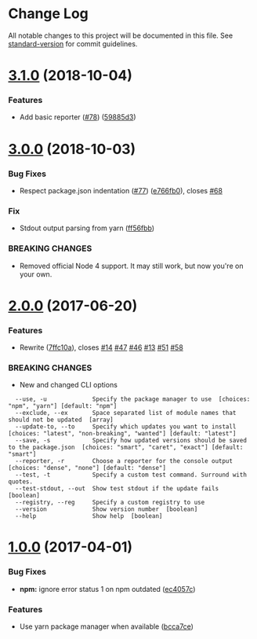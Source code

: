 # Change Log

All notable changes to this project will be documented in this file. See [standard-version](https://github.com/conventional-changelog/standard-version) for commit guidelines.

<a name="3.1.0"></a>
# [3.1.0](https://github.com/peerigon/updtr/compare/v3.0.0...v3.1.0) (2018-10-04)


### Features

* Add basic reporter ([#78](https://github.com/peerigon/updtr/issues/78)) ([59885d3](https://github.com/peerigon/updtr/commit/59885d3))



<a name="3.0.0"></a>
# [3.0.0](https://github.com/peerigon/updtr/compare/v2.0.0...v3.0.0) (2018-10-03)


### Bug Fixes

* Respect package.json indentation ([#77](https://github.com/peerigon/updtr/issues/77)) ([e766fb0](https://github.com/peerigon/updtr/commit/e766fb0)), closes [#68](https://github.com/peerigon/updtr/issues/68)


### Fix

* Stdout output parsing from yarn ([ff56fbb](https://github.com/peerigon/updtr/commit/ff56fbb))


### BREAKING CHANGES

* Removed official Node 4 support. It may still work, but now you're on your own.



<a name="2.0.0"></a>
# [2.0.0](https://github.com/peerigon/updtr/compare/v1.0.0...v2.0.0) (2017-06-20)


### Features

* Rewrite ([7ffc10a](https://github.com/peerigon/updtr/commit/7ffc10a)), closes [#14](https://github.com/peerigon/updtr/issues/14) [#47](https://github.com/peerigon/updtr/issues/47) [#46](https://github.com/peerigon/updtr/issues/46) [#13](https://github.com/peerigon/updtr/issues/13) [#51](https://github.com/peerigon/updtr/issues/51) [#58](https://github.com/peerigon/updtr/issues/58)


### BREAKING CHANGES

* New and changed CLI options

``` 
  --use, -u             Specify the package manager to use  [choices: "npm", "yarn"] [default: "npm"]
  --exclude, --ex       Space separated list of module names that should not be updated  [array]
  --update-to, --to     Specify which updates you want to install  [choices: "latest", "non-breaking", "wanted"] [default: "latest"]
  --save, -s            Specify how updated versions should be saved to the package.json  [choices: "smart", "caret", "exact"] [default: "smart"]
  --reporter, -r        Choose a reporter for the console output  [choices: "dense", "none"] [default: "dense"]
  --test, -t            Specify a custom test command. Surround with quotes.
  --test-stdout, --out  Show test stdout if the update fails  [boolean]
  --registry, --reg     Specify a custom registry to use
  --version             Show version number  [boolean]
  --help                Show help  [boolean]
```



<a name="1.0.0"></a>
# [1.0.0](https://github.com/peerigon/updtr/compare/v0.2.1...v1.0.0) (2017-04-01)


### Bug Fixes

* **npm:** ignore error status 1 on npm outdated ([ec4057c](https://github.com/peerigon/updtr/commit/ec4057c))


### Features

* Use yarn package manager when available ([bcca7ce](https://github.com/peerigon/updtr/commit/bcca7ce))
